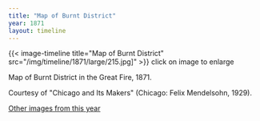 ```yaml
---
title: "Map of Burnt District"
year: 1871
layout: timeline
---
```


{{< image-timeline title="Map of Burnt District" src="/img/timeline/1871/large/215.jpg]" >}}
click on image to enlarge 

Map of Burnt District in the Great Fire, 1871. 

Courtesy of "Chicago and Its Makers" (Chicago: Felix Mendelsohn, 1929). 

[Other images from this year](/historical/timeline/1871)